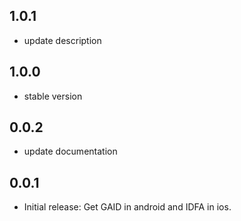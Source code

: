 ## 1.0.1

*  update description

## 1.0.0

*  stable version

## 0.0.2

*  update documentation

## 0.0.1

*  Initial release: Get GAID in android and IDFA in ios.
